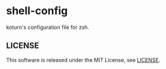 shell-config
============

koturn's configuration file for zsh.


## LICENSE

This software is released under the MIT License, see [LICENSE](LICENSE).
